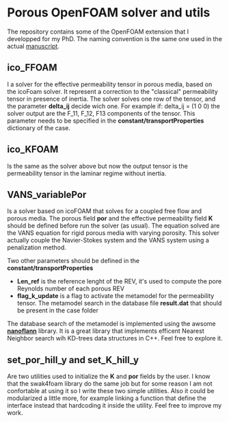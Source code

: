 # Porous OpenFOAM solver and utils

The repository contains some of the OpenFOAM extension that I developped for my PhD.
The naming convention is the same one used in the actual [manuscript](https://github.com/appanacca/manuscript).


## ico_FFOAM

I a solver for the effective permeability tensor in porous media, based on the icoFoam solver.
It represent a correction to the "classical" permeability tensor in presence of inertia.
The solver solves one row of the tensor, and the parameter **delta_ij** decide wich one.
For example if: delta_ij = (1 0 0) the solver output are the F_11, F_12, F13 components of the tensor.
This parameter needs to be specified in the __constant/transportProperties__ dictionary of the case.

## ico_KFOAM

Is the same as the solver above but now the output tensor is the permeability tensor in the laminar regime without inertia.

## VANS_variablePor

Is a solver based on icoFOAM that solves for a coupled free flow and porous media.
The porous field **por** and the effective permeability field **K** should be defined before run the solver (as usual).
The equation solved are the VANS equation for rigid porous media with varying porosity.
This solver actually couple the Navier-Stokes system and the VANS system using a penalization method.

Two other parameters should be defined in the __constant/transportProperties__ 
+ **Len_ref** is the reference lenght of the REV, it's used to compute the pore Reynolds number of each porous REV
+ **flag_k_update** is a flag to activate the metamodel for the permeability tensor. The metamodel search in the database file **result.dat** that should be present in the case folder 

The database search of the metamodel is implemented using the awsome [**nanoflann**](https://github.com/jlblancoc/nanoflann) library. It is a great library that implements efficent Nearest Neighbor search wih KD-trees data structures in C++. Feel free to explore it.

## set_por_hill_y and set_K_hill_y 

Are two utilities used to initialize the **K** and **por** fields by the user.
I know that the swak4foam library do the same job but for some reason I am not confortable at using it so I write these two simple utilities.
Also it could be modularized a little more, for example linking a function that define the interface instead that hardcoding it inside the utility. Feel free to improve my work.